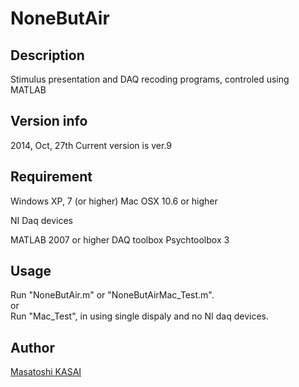 NoneButAir
==========

## Description
Stimulus presentation and DAQ recoding programs, controled using MATLAB

## Version info
2014, Oct, 27th
Current version is ver.9

## Requirement 
Windows XP, 7 (or higher)
Mac OSX 10.6 or higher

NI Daq devices

MATLAB 2007 or higher
DAQ toolbox
Psychtoolbox 3

## Usage
Run "NoneButAir.m" or "NoneButAirMac_Test.m".  
or  
Run "Mac_Test", in using single dispaly and no NI daq devices.

## Author
[Masatoshi KASAI](http://github.com/kassailattice628)

